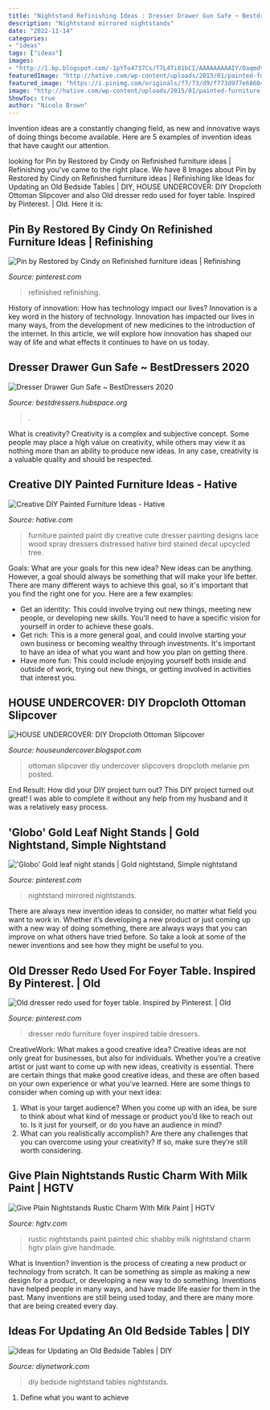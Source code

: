 ```yaml
---
title: "Nightstand Refinishing Ideas : Dresser Drawer Gun Safe ~ Bestdressers 2020"
description: "Nightstand mirrored nightstands"
date: "2022-11-14"
categories:
- "ideas"
tags: ["ideas"]
images:
- "http://1.bp.blogspot.com/-1pYfo4737Cs/T7L4Ti81bCI/AAAAAAAAAIY/OaqmdVsUqg0/s1600/slipcovered+ottoman.jpg"
featuredImage: "http://hative.com/wp-content/uploads/2015/01/painted-furniture-ideas/4-painted-furniture-ideas.jpg"
featured_image: "https://i.pinimg.com/originals/f7/73/d9/f773d977e68604e3333611b664821c57.jpg"
image: "http://hative.com/wp-content/uploads/2015/01/painted-furniture-ideas/4-painted-furniture-ideas.jpg"
ShowToc: true
author: "Nicola Brown"
---
```



Invention ideas are a constantly changing field, as new and innovative ways of doing things become available. Here are 5 examples of invention ideas that have caught our attention.

	

		
looking for Pin by Restored by Cindy on Refinished furniture ideas | Refinishing you've came to the right place. We have 8 Images about Pin by Restored by Cindy on Refinished furniture ideas | Refinishing like Ideas for Updating an Old Bedside Tables | DIY, HOUSE UNDERCOVER: DIY Dropcloth Ottoman Slipcover and also Old dresser redo used for foyer table. Inspired by Pinterest. | Old. Here it is:
		
    
## Pin By Restored By Cindy On Refinished Furniture Ideas | Refinishing

<img loading=lazy src="https://i.pinimg.com/originals/e6/8b/e9/e68be9faa314aa044a2c63942f713eda.jpg" onerror="this.onerror=null;this.src='https://tse2.mm.bing.net/th?id=OIP.H6K5LhOPY1IMXjxwn7utCwHaFj&amp;pid=15.1';" alt="Pin by Restored by Cindy on Refinished furniture ideas | Refinishing">

_Source: pinterest.com_

>refinished refinishing. 

	

History of innovation: How has technology impact our lives?
Innovation is a key word in the history of technology. Innovation has impacted our lives in many ways, from the development of new medicines to the introduction of the internet. In this article, we will explore how innovation has shaped our way of life and what effects it continues to have on us today.

    
## Dresser Drawer Gun Safe ~ BestDressers 2020

<img loading=lazy src="https://1s18w12tqveh1xfywp1ulx42-wpengine.netdna-ssl.com/wp-content/uploads/Hidden-Gun-Safe-2.jpg" onerror="this.onerror=null;this.src='https://tse1.mm.bing.net/th?id=OIP.NHVzcnsN-feOalQxap289AHaEy&amp;pid=15.1';" alt="Dresser Drawer Gun Safe ~ BestDressers 2020">

_Source: bestdressers.hubspace.org_

>. 

	

What is creativity?
Creativity is a complex and subjective concept. Some people may place a high value on creativity, while others may view it as nothing more than an ability to produce new ideas. In any case, creativity is a valuable quality and should be respected.

    
## Creative DIY Painted Furniture Ideas - Hative

<img loading=lazy src="http://hative.com/wp-content/uploads/2015/01/painted-furniture-ideas/4-painted-furniture-ideas.jpg" onerror="this.onerror=null;this.src='https://tse2.mm.bing.net/th?id=OIP.vm8ZPKxROyw5F-pMuKAbpAHaJ4&amp;pid=15.1';" alt="Creative DIY Painted Furniture Ideas - Hative">

_Source: hative.com_

>furniture painted paint diy creative cute dresser painting designs lace wood spray dressers distressed hative bird stained decal upcycled tree. 

	

Goals: What are your goals for this new idea?
New ideas can be anything. However, a goal should always be something that will make your life better. There are many different ways to achieve this goal, so it's important that you find the right one for you. Here are a few examples: 
- Get an identity: This could involve trying out new things, meeting new people, or developing new skills. You'll need to have a specific vision for yourself in order to achieve these goals. 
- Get rich: This is a more general goal, and could involve starting your own business or becoming wealthy through investments. It's important to have an idea of what you want and how you plan on getting there. 
- Have more fun: This could include enjoying yourself both inside and outside of work, trying out new things, or getting involved in activities that interest you.

    
## HOUSE UNDERCOVER: DIY Dropcloth Ottoman Slipcover

<img loading=lazy src="http://1.bp.blogspot.com/-1pYfo4737Cs/T7L4Ti81bCI/AAAAAAAAAIY/OaqmdVsUqg0/s1600/slipcovered+ottoman.jpg" onerror="this.onerror=null;this.src='https://tse3.mm.bing.net/th?id=OIP.X4M_S63sC9Ytl4h7cMjurQHaFj&amp;pid=15.1';" alt="HOUSE UNDERCOVER: DIY Dropcloth Ottoman Slipcover">

_Source: houseundercover.blogspot.com_

>ottoman slipcover diy undercover slipcovers dropcloth melanie pm posted. 

	

End Result: How did your DIY project turn out?
This DIY project turned out great! I was able to complete it without any help from my husband and it was a relatively easy process.

    
## &#039;Globo&#039; Gold Leaf Night Stands | Gold Nightstand, Simple Nightstand

<img loading=lazy src="https://i.pinimg.com/originals/e6/89/98/e68998aaff51098d34bbd71448834d37.jpg" onerror="this.onerror=null;this.src='https://tse1.mm.bing.net/th?id=OIP.mDEJUWlL3iC8RkHyd3aELgAAAA&amp;pid=15.1';" alt="&#039;Globo&#039; Gold leaf night stands | Gold nightstand, Simple nightstand">

_Source: pinterest.com_

>nightstand mirrored nightstands. 

	

There are always new invention ideas to consider, no matter what field you want to work in. Whether it’s developing a new product or just coming up with a new way of doing something, there are always ways that you can improve on what others have tried before. So take a look at some of the newer inventions and see how they might be useful to you.

    
## Old Dresser Redo Used For Foyer Table. Inspired By Pinterest. | Old

<img loading=lazy src="https://i.pinimg.com/originals/f7/73/d9/f773d977e68604e3333611b664821c57.jpg" onerror="this.onerror=null;this.src='https://tse2.mm.bing.net/th?id=OIP.qGqpdAD0u6Rg5zaoP4FAOAHaJ6&amp;pid=15.1';" alt="Old dresser redo used for foyer table. Inspired by Pinterest. | Old">

_Source: pinterest.com_

>dresser redo furniture foyer inspired table dressers. 

	

CreativeWork: What makes a good creative idea?
Creative ideas are not only great for businesses, but also for individuals. Whether you’re a creative artist or just want to come up with new ideas, creativity is essential. There are certain things that make good creative ideas, and these are often based on your own experience or what you’ve learned. Here are some things to consider when coming up with your next idea: 
1) What is your target audience? When you come up with an idea, be sure to think about what kind of message or product you’d like to reach out to. Is it just for yourself, or do you have an audience in mind? 
2) What can you realistically accomplish? Are there any challenges that you can overcome using your creativity? If so, make sure they’re still worth considering.

    
## Give Plain Nightstands Rustic Charm With Milk Paint | HGTV

<img loading=lazy src="https://hgtvhome.sndimg.com/content/dam/images/hgtv/fullset/2013/6/5/0/original_Marian-Parsons-milk-paint-traditional-nightstands-beauty1_v.jpg.rend.hgtvcom.616.822.suffix/1400979164696.jpeg" onerror="this.onerror=null;this.src='https://tse1.mm.bing.net/th?id=OIP.0zq_xjOvKARDhmrKYKqMSAHaJ4&amp;pid=15.1';" alt="Give Plain Nightstands Rustic Charm With Milk Paint | HGTV">

_Source: hgtv.com_

>rustic nightstands paint painted chic shabby milk nightstand charm hgtv plain give handmade. 

	

What is Invention?
Invention is the process of creating a new product or technology from scratch. It can be something as simple as making a new design for a product, or developing a new way to do something. Inventions have helped people in many ways, and have made life easier for them in the past. Many inventions are still being used today, and there are many more that are being created every day.

    
## Ideas For Updating An Old Bedside Tables | DIY

<img loading=lazy src="https://diy.sndimg.com/content/dam/images/diy/fullset/2014/7/22/0/CI_Two-It-Yourself-gray-white-nightstand_v.jpg.rend.hgtvcom.616.822.suffix/1420683628074.jpeg" onerror="this.onerror=null;this.src='https://tse3.mm.bing.net/th?id=OIP.z9g5cR35SvOgwNQOdxz8ggHaJ4&amp;pid=15.1';" alt="Ideas for Updating an Old Bedside Tables | DIY">

_Source: diynetwork.com_

>diy bedside nightstand tables nightstands. 

	

1. Define what you want to achieve 


